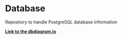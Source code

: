 # Database

Repository to handle PostgreSQL database information

[**Link to the dbdiagram.io**](https://dbdiagram.io/d/610bcb4d2ecb310fc3bee2bb)
